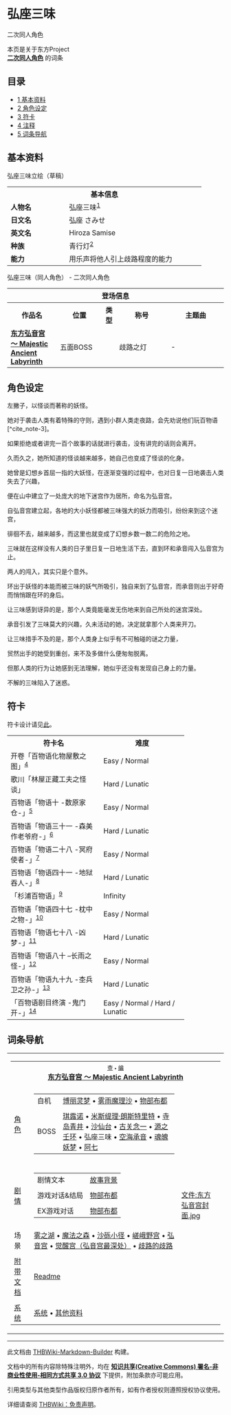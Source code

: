 # 弘座三味

<!-- source html: G:\repos\THBWiki-Markdown-Builder\THBWikiMarkdown\Temp\main\9\97\ns0%3A%E5%BC%98%E5%BA%A7%E4%B8%89%E5%91%B3.html -->

二次同人角色

本页是关于东方Project  
 **[二次同人角色](./二次角色列表.md)** 的词条
## 目录

- [1 基本资料](#基本资料)
- [2 角色设定](#角色设定)
- [3 符卡](#符卡)
- [4 注释](#注释)
- [5 词条导航](#词条导航)




## 基本资料
[](./文件-弘座三味.png.md)  [](./文件-弘座三味.png.md)弘座三味立绘（草稿）

<table>
<tbody><tr>
<th colspan="2">基本信息</th>
</tr>
<tr>
<td style="width:120px"><b>人物名</b></td><td style="min-width:300px">弘座三味<sup id="cite_ref-1" class="reference"><a href="#cite_note-1">1</a></sup></td>
</tr><tr><td><b>日文名</b></td><td>弘座 さみせ</td></tr><tr><td><b>英文名</b></td><td>Hiroza Samise</td></tr><tr><td><b>种族</b></td><td>青行灯<sup id="cite_ref-2" class="reference"><a href="#cite_note-2">2</a></sup></td></tr><tr><td><b>能力</b></td><td>用乐声将他人引上歧路程度的能力</td></tr></tbody></table>

弘座三味（同人角色） - 二次同人角色

<table>
<tbody><tr>
<th colspan="5">登场信息</th>
</tr><tr><th><b>作品名</b></th><th><b>位置</b></th><th><b>类型</b></th><th><b>称号</b></th><th><b>主题曲</b></th></tr><tr><td rowspan="1" style="width:120px"><b><a href="./东方弘音宫～Majestic_Ancient_Labyrinth.md" title="东方弘音宫～Majestic Ancient Labyrinth" unred="">东方弘音宫 ～ Majestic Ancient Labyrinth</a></b></td><td style="width:130px">五面BOSS</td><td style="width:15px"></td><td style="width:180px">歧路之灯</td><td style="width:200px">-</td></tr></tbody></table>


## 角色设定

  
左撇子，以怪谈而著称的妖怪。  

  

她对于袭击人类有着特殊的守则，遇到小群人类走夜路，会先劝说他们玩百物语[^cite_note-3]。  

如果拒绝或者讲完一百个故事的话就进行袭击，没有讲完的话则会离开。  

久而久之，她所知道的怪谈越来越多，她自己也变成了怪谈的化身。  

  

她曾是幻想乡首屈一指的大妖怪，在逐渐变强的过程中，也对日复一日地袭击人类失去了兴趣，  

便在山中建立了一处庞大的地下迷宫作为居所，命名为弘音宫。  

自弘音宫建立起，各地的大小妖怪都被三味强大的妖力而吸引，纷纷来到这个迷宫，  

徘徊不去，越来越多，而这里也就变成了幻想乡数一数二的危险之地。  

  

三味就在这样没有人类的日子里日复一日地生活下去，直到环和承音闯入弘音宫为止。  

  

两人的闯入，其实只是个意外。  

环出于妖怪的本能而被三味的妖气所吸引，独自来到了弘音宫，而承音则出于好奇而悄悄跟在环的身后。  

让三味感到讶异的是，那个人类竟能毫发无伤地来到自己所处的迷宫深处。  

承音引发了三味莫大的兴趣，久未活动的她，决定就拿那个人类来开刀。  

  

让三味措手不及的是，那个人类身上似乎有不可触碰的谜之力量，  

贸然出手的她受到重创，来不及多做什么便匆匆脱离。  

  

但那人类的行为让她感到无法理解，她似乎还没有发现自己身上的力量。  

不解的三味陷入了迷惑。
  


## 符卡
  
符卡设计请见[此](http://www.tudou.com/programs/view/FiRJjFb5vxI/)。
  


<table><tbody><tr><th><b>符卡名</b></th><th><b>难度</b></th></tr><tr><td style="width:200px">开卷「百物语化物屋敷之图」<sup id="cite_ref-4" class="reference"><a href="#cite_note-4">4</a></sup></td><td style="width:180px">Easy / Normal</td></tr>
<tr><td style="width:200px">歌川「林屋正藏工夫之怪谈」</td><td style="width:180px">Hard / Lunatic</td></tr>
<tr><td style="width:200px">百物语「物语十 -数原家仓-」<sup id="cite_ref-5" class="reference"><a href="#cite_note-5">5</a></sup></td><td style="width:180px">Easy / Normal</td></tr>
<tr><td style="width:200px">百物语「物语三十一 -森美作老爷府-」<sup id="cite_ref-6" class="reference"><a href="#cite_note-6">6</a></sup></td><td style="width:180px">Hard / Lunatic</td></tr>
<tr><td style="width:200px">百物语「物语二十八 -冥府使者-」<sup id="cite_ref-7" class="reference"><a href="#cite_note-7">7</a></sup></td><td style="width:180px">Easy / Normal</td></tr>
<tr><td style="width:200px">百物语「物语四十一 -地狱吞人-」<sup id="cite_ref-8" class="reference"><a href="#cite_note-8">8</a></sup></td><td style="width:180px">Hard / Lunatic</td></tr>
<tr><td style="width:200px">「杉浦百物语」<sup id="cite_ref-9" class="reference"><a href="#cite_note-9">9</a></sup></td><td style="width:180px">Infinity</td></tr>
<tr><td style="width:200px">百物语「物语四十七 -枕中之物-」<sup id="cite_ref-10" class="reference"><a href="#cite_note-10">10</a></sup></td><td style="width:180px">Easy / Normal</td></tr>
<tr><td style="width:200px">百物语「物语七十八 -凶梦-」<sup id="cite_ref-11" class="reference"><a href="#cite_note-11">11</a></sup></td><td style="width:180px">Hard / Lunatic</td></tr>
<tr><td style="width:200px">百物语「物语八十 –长雨之怪-」<sup id="cite_ref-12" class="reference"><a href="#cite_note-12">12</a></sup></td><td style="width:180px">Easy / Normal</td></tr>
<tr><td style="width:200px">百物语「物语九十九 -杢兵卫之孙-」<sup id="cite_ref-13" class="reference"><a href="#cite_note-13">13</a></sup></td><td style="width:180px">Hard / Lunatic</td></tr>
<tr><td style="width:200px">「百物语剧目终演 -鬼门开-」<sup id="cite_ref-14" class="reference"><a href="#cite_note-14">14</a></sup></td><td style="width:180px">Easy / Normal / Hard / Lunatic</td></tr></tbody></table>



[^cite_note-1]: “三味”可能指日本传统乐器三味线，常被用于说唱故事。演奏三味线时传统演奏者往往需要以正坐的姿势进行。

## 词条导航
  
  

<table><tbody><tr><td><table cellspacing="0" class="nowraplinks mw-collapsible mw-collapsed" style="width:100%;;;"><tbody><tr><th style=";" colspan="3" class="navbox-title"><div class="navbar"><div class="noprint plainlinksneverexpand" style="background-color:transparent; padding:0; font-weight:normal; font-size:80%; white-space:nowrap;"><a href="./东方弘音宫～Majestic_Ancient_Labyrinth-导航.md" title="东方弘音宫～Majestic Ancient Labyrinth/导航"><span style=";;border:none;" title="查看这个模板">查</span></a>&#160;<span style="font-size:80%;">•</span>&#160;<a href="/index.php?title=%E4%B8%9C%E6%96%B9%E5%BC%98%E9%9F%B3%E5%AE%AB%EF%BD%9EMajestic_Ancient_Labyrinth/%E5%AF%BC%E8%88%AA&amp;action=edit"><span style=";;border:none;" title="您可以编辑这个模板。请在储存变更之前先预览">编</span></a></div></div><span><a href="./东方弘音宫～Majestic_Ancient_Labyrinth.md" title="东方弘音宫～Majestic Ancient Labyrinth" unred="">东方弘音宫 ～ Majestic Ancient Labyrinth</a></span></th></tr><tr><td></td></tr><tr><td class="navbox-group" style=";;"><a href="./东方弘音宫～Majestic_Ancient_Labyrinth-角色设定.md" title="东方弘音宫～Majestic Ancient Labyrinth/角色设定" unred="">角色</a></td><td style=";;" class="navbox-list navbox-odd"><div></div><table cellspacing="0" class="nowraplinks navbox-subgroup" style="width:100%;;;;"><tbody><tr><td class="navbox-group" style=";;"><div>自机</div></td><td style=";;" class="navbox-list navbox-odd"><div><a href="./东方弘音宫～Majestic_Ancient_Labyrinth-角色设定.md" title="东方弘音宫～Majestic Ancient Labyrinth/角色设定" unred="">博丽灵梦</a> &#8226; <a href="./东方弘音宫～Majestic_Ancient_Labyrinth-角色设定.md" title="东方弘音宫～Majestic Ancient Labyrinth/角色设定" unred="">雾雨魔理沙</a> &#8226; <a href="./东方弘音宫～Majestic_Ancient_Labyrinth-角色设定.md" title="东方弘音宫～Majestic Ancient Labyrinth/角色设定" unred="">物部布都</a></div></td></tr><tr><td></td></tr><tr><td class="navbox-group" style=";;"><div>BOSS</div></td><td style=";;" class="navbox-list navbox-even"><div><a href="./琪露诺.md" title="琪露诺">琪露诺</a> &#8226; <a href="./米斯缇理·朗斯特里特.md" title="米斯缇理·朗斯特里特">米斯缇理·朗斯特里特</a> &#8226; <a href="./寺岛青井.md" title="寺岛青井">寺岛青井</a> &#8226; <a href="./沙仙台.md" title="沙仙台">沙仙台</a> &#8226; <a href="./古关念一.md" title="古关念一">古关念一</a> &#8226; <a href="./源之壬环.md" title="源之壬环">源之壬环</a> &#8226; <a class="mw-selflink selflink">弘座三味</a> &#8226; <a href="./空海承音.md" title="空海承音">空海承音</a> &#8226; <a href="./魂魄妖梦.md" title="魂魄妖梦">魂魄妖梦</a> &#8226; <a href="./阿七.md" title="阿七">阿七</a></div></td></tr></tbody></table><div></div></td><td class="navbox-image" style="" rowspan="9"><a href="/index.php?title=%E7%89%B9%E6%AE%8A:%E4%B8%8A%E4%BC%A0%E6%96%87%E4%BB%B6&amp;wpDestFile=%E4%B8%9C%E6%96%B9%E5%BC%98%E9%9F%B3%E5%AE%AB%E5%B0%81%E9%9D%A2.jpg" class="new" title="文件:东方弘音宫封面.jpg">文件:东方弘音宫封面.jpg</a></td></tr><tr><td></td></tr><tr><td class="navbox-group" style=";;"><a href="./东方弘音宫～Majestic_Ancient_Labyrinth-设定与剧情.md" title="东方弘音宫～Majestic Ancient Labyrinth/设定与剧情" unred="">剧情</a></td><td style=";;" class="navbox-list navbox-even"><div></div><table cellspacing="0" class="nowraplinks navbox-subgroup" style="width:100%;;;;"><tbody><tr><td class="navbox-group" style=";;"><div>剧情文本</div></td><td style=";;" class="navbox-list navbox-odd"><div><a href="./东方弘音宫～Majestic_Ancient_Labyrinth-设定与剧情.md" title="东方弘音宫～Majestic Ancient Labyrinth/设定与剧情" unred="">故事背景</a></div></td></tr><tr><td></td></tr><tr><td class="navbox-group" style=";;"><div>游戏对话&amp;结局</div></td><td style=";;" class="navbox-list navbox-even"><div><a href="./东方弘音宫～Majestic_Ancient_Labyrinth-设定与剧情-物部布都.md" title="东方弘音宫～Majestic Ancient Labyrinth/设定与剧情/物部布都" unred="">物部布都</a></div></td></tr><tr><td></td></tr><tr><td class="navbox-group" style=";;"><div>EX游戏对话</div></td><td style=";;" class="navbox-list navbox-odd"><div><a href="./东方弘音宫～Majestic_Ancient_Labyrinth-设定与剧情-物部布都EX.md" title="东方弘音宫～Majestic Ancient Labyrinth/设定与剧情/物部布都EX" unred="">物部布都</a></div></td></tr></tbody></table><div></div></td></tr><tr><td></td></tr><tr><td class="navbox-group" style=";;">场景</td><td style=";;" class="navbox-list navbox-odd"><div><a href="./雾之湖.md" title="雾之湖">雾之湖</a> &#8226; <a href="/%E9%AD%94%E6%B3%95%E4%B9%8B%E6%A3%AE" class="mw-redirect" title="魔法之森">魔法之森</a> &#8226; <a href="/index.php?title=%E6%B2%99%E7%A0%BE%E5%B0%8F%E5%BE%84&amp;action=edit&amp;redlink=1" class="new" title="沙砾小径（页面不存在）">沙砾小径</a> &#8226; <a href="/index.php?title=%E5%B5%AF%E5%B3%A8%E9%87%8E%E5%AE%AB&amp;action=edit&amp;redlink=1" class="new" title="嵯峨野宫（页面不存在）">嵯峨野宫</a> &#8226; <a href="/index.php?title=%E5%BC%98%E9%9F%B3%E5%AE%AB&amp;action=edit&amp;redlink=1" class="new" title="弘音宫（页面不存在）">弘音宫</a> &#8226; <a href="/index.php?title=%E8%A7%89%E9%86%92%E5%AE%AB%EF%BC%88%E5%BC%98%E9%9F%B3%E5%AE%AB%E6%9C%80%E6%B7%B1%E5%A4%84%EF%BC%89&amp;action=edit&amp;redlink=1" class="new" title="觉醒宫（弘音宫最深处）（页面不存在）">觉醒宫（弘音宫最深处）</a> &#8226; <a href="/index.php?title=%E6%AD%A7%E8%B7%AF%E7%9A%84%E6%AD%A7%E8%B7%AF&amp;action=edit&amp;redlink=1" class="new" title="歧路的歧路（页面不存在）">歧路的歧路</a></div></td></tr><tr><td></td></tr><tr><td class="navbox-group" style=";;"><a href="./东方弘音宫～Majestic_Ancient_Labyrinth-设定与剧情.md" title="东方弘音宫～Majestic Ancient Labyrinth/设定与剧情" unred="">附带文档</a></td><td style=";;" class="navbox-list navbox-even"><div><a href="/index.php?title=%E4%B8%9C%E6%96%B9%E5%BC%98%E9%9F%B3%E5%AE%AB_%EF%BD%9E_Majestic_Ancient_Labyrinth/%E8%AE%BE%E5%AE%9A%E4%B8%8E%E5%89%A7%E6%83%85/readme&amp;action=edit&amp;redlink=1" class="new" title="东方弘音宫 ～ Majestic Ancient Labyrinth/设定与剧情/readme（页面不存在）">Readme</a></div></td></tr><tr><td></td></tr><tr><td class="navbox-group" style=";;"><a href="/index.php?title=%E4%B8%9C%E6%96%B9%E5%BC%98%E9%9F%B3%E5%AE%AB_%EF%BD%9E_Majestic_Ancient_Labyrinth/%E7%B3%BB%E7%BB%9F&amp;action=edit&amp;redlink=1" class="new" title="东方弘音宫 ～ Majestic Ancient Labyrinth/系统（页面不存在）">系统</a></td><td style=";;" class="navbox-list navbox-odd"><div><a href="/index.php?title=%E4%B8%9C%E6%96%B9%E5%BC%98%E9%9F%B3%E5%AE%AB_%EF%BD%9E_Majestic_Ancient_Labyrinth/%E7%B3%BB%E7%BB%9F&amp;action=edit&amp;redlink=1" class="new" title="东方弘音宫 ～ Majestic Ancient Labyrinth/系统（页面不存在）">系统</a> &#8226; <a href="./东方弘音宫～Majestic_Ancient_Labyrinth-其他.md" title="东方弘音宫～Majestic Ancient Labyrinth/其他" unred="">其他资料</a></div></td></tr></tbody></table></td></tr></tbody></table>






---

此文档由 [THBWiki-Markdown-Builder](https://github.com/Delsin-Yu/THBWiki-Markdown-Builder) 构建。

文档中的所有内容除特殊注明外，均在 [**知识共享(Creative Commons) 署名-非商业性使用-相同方式共享 3.0 协议**](https://creativecommons.org/licenses/by-sa/3.0/deed.zh-hans) 下提供，附加条款亦可能应用。

引用类型与其他类型作品版权归原作者所有，如有作者授权则遵照授权协议使用。

详细请查阅 [THBWiki：免责声明](https://thbwiki.cc/THBWiki:%E5%85%8D%E8%B4%A3%E5%A3%B0%E6%98%8E)。

